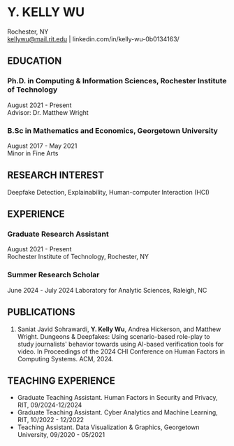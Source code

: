 # Y. KELLY WU

Rochester, NY  
kellywu@mail.rit.edu | linkedin.com/in/kelly-wu-0b0134163/

## EDUCATION

### Ph.D. in Computing & Information Sciences, Rochester Institute of Technology
August 2021 - Present  
Advisor: Dr. Matthew Wright

### B.Sc in Mathematics and Economics, Georgetown University
August 2017 - May 2021  
Minor in Fine Arts  

## RESEARCH INTEREST

Deepfake Detection, Explainability, Human-computer Interaction (HCI)

## EXPERIENCE

### Graduate Research Assistant
August 2021 - Present  
Rochester Institute of Technology, Rochester, NY

### Summer Research Scholar 
June 2024 - July 2024
Laboratory for Analytic Sciences, Raleigh, NC

## PUBLICATIONS

1. Saniat Javid Sohrawardi, **Y. Kelly Wu**, Andrea Hickerson, and Matthew Wright. Dungeons & Deepfakes: Using scenario-based role-play to study journalists' behavior towards using AI-based verification tools for video. In Proceedings of the 2024 CHI Conference on Human Factors in Computing Systems. ACM, 2024.

## TEACHING EXPERIENCE

- Graduate Teaching Assistant. Human Factors in Security and Privacy, RIT, 09/2024-12/2024
- Graduate Teaching Assistant. Cyber Analytics and Machine Learning, RIT, 10/2022 - 12/2022
- Teaching Assistant. Data Visualization & Graphics, Georgetown University, 09/2020 - 05/2021

